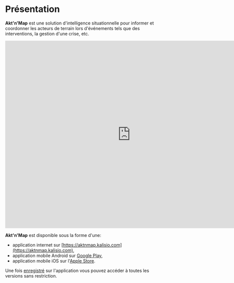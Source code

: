 # Présentation

**Akt'n'Map** est une solution d'intelligence situationnelle pour informer et coordonner les acteurs de terrain lors d'événements tels que des interventions, la gestion d'une crise, etc.

<iframe width="800" height="600" src="https://www.youtube.com/embed/T5Y2F4ZQsXg" frameborder="0" allow="autoplay; encrypted-media" allowfullscreen>
</iframe>

**Akt'n'Map** est disponible sous la forme d'une:
  * application internet sur [https://aktnmap.kalisio.com](https://aktnmap.kalisio.com),
  * application mobile Android sur [Google Play](https://play.google.com/store/apps/details?id=com.kalisio.aktnmap),
  * application mobile iOS sur l'[Apple Store](https://apps.apple.com/fr/app/aktnmap/id1435111844).

Une fois [enregistré](./concepts.md#utilisateur) sur l'application vous pouvez accéder à toutes les versions sans restriction.
